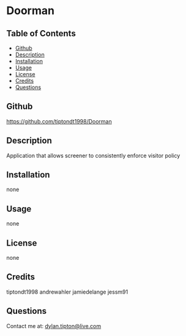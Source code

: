 # Doorman
## Table of Contents
* [Github](README.md/#Github)
* [Description](README.md/#Description)
* [Installation](README.md/#Installation)
* [Usage](README.md/#Usage)
* [License](README.md/#License)
* [Credits](README.md/#Credits)
* [Questions](README.md/#Questions)
## Github
https://github.com/tiptondt1998/Doorman
## Description
Application that allows screener to consistently enforce visitor policy
## Installation
 none
## Usage
none
## License
none
## Credits
tiptondt1998 andrewahler jamiedelange jessm91
## Questions
Contact me at: dylan.tipton@live.com
